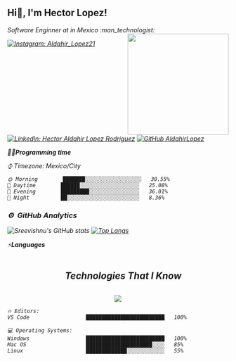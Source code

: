 <h2> Hi👋, I'm Hector Lopez!</h2>

<p><em>Software Enginner at <a>in Mexico :man_technologist:</a>
<img align='right' src="https://media.giphy.com/media/M9gbBd9nbDrOTu1Mqx/giphy.gif" width="230">

[![Instagram: Aldahir_Lopez21](https://img.shields.io/badge/Instagram-aldahir__lopez21-blue?style=social&logo=instagram)](https://www.instagram.com/aldahir_lopez21)
[![LinkedIn: Hector Aldahir Lopez Rodriguez](https://img.shields.io/badge/LinkedIn-Hector%20Aldahir%20Lopez%20Rodriguez-blue?style=social&logo=linkedin)](https://www.linkedin.com/in/hector-aldahir-lopez-rodriguez-528022227)
[![GitHub AldahirLopez](https://img.shields.io/github/followers/AldahirLopez?label=follow&style=social)](https://github.com/AldahirLopez)

<!--START_SECTION:waka-->
🙋‍♂️**Programming time** 

⌚︎ Timezone: Mexico/City
```text
🌞 Morning        ███████░░░░░░░░░░░░░░░░░░   30.55% 
🌆 Daytime        ██████░░░░░░░░░░░░░░░░░░░   25.08% 
🌃 Evening        █████████░░░░░░░░░░░░░░░░   36.01% 
🌙 Night          ██░░░░░░░░░░░░░░░░░░░░░░░   8.36%

```
### ⚙️ &nbsp;GitHub Analytics
![Sreevishnu's GitHub stats](https://github-readme-stats.vercel.app/api?username=AldahirLopez&hide=issues&show_icons=true&theme=tokyonight)
[![Top Langs](https://github-readme-stats.vercel.app/api/top-langs/?username=AldahirLopez&layout=compact&theme=tokyonight)](https://github.com/AldahirLopez/github-readme-stats)

⚡**Languages** 

<!--h1 without bottom border-->
<div id="user-content-toc">
  <ul align="center">
    <summary><h2 style="display: inline-block">Technologies That I Know</h2></summary>
  </ul>
</div>
<!--tech stack icons-->
<p align="center">
  <a href="https://skillicons.dev">
    <img src="https://skillicons.dev/icons?i=git,bootstrap,css,firebase,github,html,java,python,php,laravel,js,mysql,nodejs,postman,react,vscode&perline=14" />
  </a>
</p>

```text
🔥 Editors: 
VS Code                  █████████████████████████   100% 

💻 Operating Systems: 
Windows                  █████████████████████████   100%
Mac OS                   █████████████████████░░░░   85%
Linux                    █████████████░░░░░░░░░░░░   55%

```
<!--END_SECTION:waka-->
